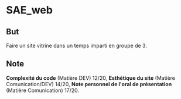 # SAE_web

## But
Faire un site vitrine dans un temps imparti en groupe de 3.

## Note
**Complexité du code** (Matière DEV) 12/20,
**Esthétique du site** (Matière Comunication/DEV) 14/20,
**Note personnel de l'oral de présentation** (Matière Comunication) 17/20.
